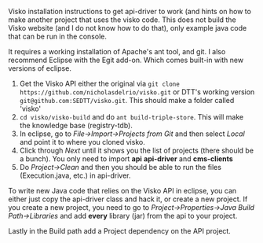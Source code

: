 Visko installation instructions to get api-driver to work (and hints on how to make another project that uses the visko code. This does not build the Visko website (and I do not know how to do that), only example java code that can be run in the console.

It requires a working installation of Apache's ant tool, and git. I also recommend Eclipse with the Egit add-on. Which comes built-in with new versions of eclipse.

1. Get the Visko API either the original via `git clone https://github.com/nicholasdelrio/visko.git` or DTT's working version `git@github.com:SEDTT/visko.git`. This should make a folder called 'visko'
2. `cd visko/visko-build` and do `ant build-triple-store`. This will make the knowledge base (registry-tdb).
3. In eclipse, go to *File->Import->Projects from Git* and then select *Local* and point it to where you cloned visko.
4. Click through *Next* until it shows you the list of projects (there should be a bunch). You only need to import **api** **api-driver** and **cms-clients**
5. Do *Project->Clean* and then you should be able to run the files (Execution.java, etc.) in api-driver.

To write new Java code that relies on the Visko API in eclipse, you can either just copy the api-driver class and hack it, or create a new project. If you create a new project, you need to go to *Project->Properties->Java Build Path->Libraries* and add **every** library (jar) from the api to your project.

Lastly in the Build path add a Project dependency on the API project.
